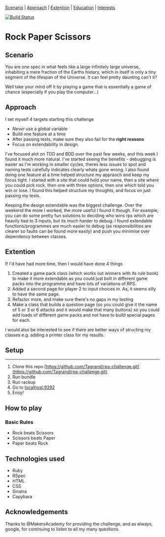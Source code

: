 [Scenario](#scenario) | [Approach](#approach) | [Extention](#experience)  |  [Education](#education)
| [Interests](#interests) 


[![Build Status](https://travis-ci.org/Tagrand/rps-challenge.svg?branch=master)](https://travis-ci.org/Tagrand/rps-challenge)



# Rock Paper Scissors


## Scenario <a name= "scenario"></a>

You are one spec in what feels like a large infinitely large universe, inhabiting a mere fraction of the Earths history, which in itself is only a tiny segment of the lifespan of the Universe. It can feel pretty daunting can't it?

Well take your mind off it by playing a game that is essentially a game of chance (especially if you play the computer...)

## Approach <a name= "approach"></a>

I set myself 4 targets starting this challenge 
  
   - *Never* use a global variable 
   - Build one feature at a time 
   - After passing tests, make sure they also fail for the **right reasons** 
   - Focus on extendability in design.
   
I've focused alot on TDD and BDD over the past few weeks, and this week I found it much more natural. I've started seeing the benefits - debugging is easier as I'm working in smaller cycles, theres less issues to spot and naming tests carefully indicates clearly whats gone wrong. I also found doing one feature at a time helped structure my appraoch and keep my focus tight. I started with a site that could hold your name, then a site where you could pick rock, then one with three options, then one which told you win or lose. I found this helped structure my thoughts, and focus on just passing my tests. 

Keeping the design extendable was the biggest challenge. Over the weekend the more I worked, the more useful I found it though. For example, you can do some pretty fun solutions to deciding who wins rps which are heavily tied to 3 inputs, but its much harder to debug. I found extendable functions/programmes are much easier to debug (as responsibilities are clearer so faults can be found more easily) and push you minimise over dependency between classes. 

## Extention <a name= "extention"></a>

If I'd have had more time, then I would have done 4 things 
1) Created a game pack class (which works out winners with its rule book) to make it more extendable as you could just bolt in different game packs into the programme and have lots of variations of RPS.
2) Added a second page for player 2 to input choices in. As, it seems silly to have the same page. 
3) Refactor more, and make sure there's no gaps in my testing
4) Make a class that builds a question page (so you could give it the name of 5 or 3 or 6 attacks and it would make that many buttons) so you could add loads of different game packs and not have to build special pages for each.

I would also be interested to see if there are better ways of structing my classes e.g. adding a printer class for my results.


## Setup <a name= "Setup"></a>
-------
 
1) Clone this repo [https://github.com/Tagrand/rps-challenge.git](https://github.com/Tagrand/rps-challenge.git)
2) Run bundle
3) Run rackup 
4) Go to [localhost:9292](localhost:9292)
5) Enoy!

## How to play <a name= "Play"></a>

### Basic Rules

- Rock beats Scissors
- Scissors beats Paper
- Paper beats Rock

## Technologies used  <a name= "Technologies"></a>
  - Ruby 
  - RSpec
  - HTML
  - CSS
  - Sinatra
  - Capybara 
  
## Acknowledgements

 Thanks to @MakersAcademy for providing the challenge, and as always, google, for continuing to listen to all my many questions. 
